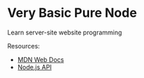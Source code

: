# Very Basic Pure Node
Learn server-site website programming

Resources:
- [MDN Web Docs](https://developer.mozilla.org/en-US/docs/Learn/Server-side/)
- [Node.js API](https://nodejs.org/api/)
